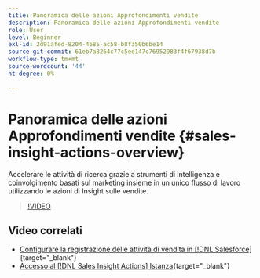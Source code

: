 ```yaml
---
title: Panoramica delle azioni Approfondimenti vendite
description: Panoramica delle azioni Approfondimenti vendite
role: User
level: Beginner
exl-id: 2d91afed-8204-4685-ac58-b8f350b6be14
source-git-commit: 61eb7a8264c77c5ee147c76952983f4f67938d7b
workflow-type: tm+mt
source-wordcount: '44'
ht-degree: 0%

---
```


# Panoramica delle azioni Approfondimenti vendite {#sales-insight-actions-overview}

Accelerare le attività di ricerca grazie a strumenti di intelligenza e coinvolgimento basati sul marketing insieme in un unico flusso di lavoro utilizzando le azioni di Insight sulle vendite.

>[!VIDEO](https://video.tv.adobe.com/v/340917/?quality=12&learn=on)

## Video correlati

* [Configurare la registrazione delle attività di vendita in [!DNL Salesforce]](/help/sales-insight-actions/configure-sales-activity-logging-to-salesforce.md){target=&quot;_blank&quot;}
* [Accesso al [!DNL Sales Insight Actions] Istanza](/help/sales-insight-actions/accessing-your-sales-insight-actions-instance.md){target=&quot;_blank&quot;}
